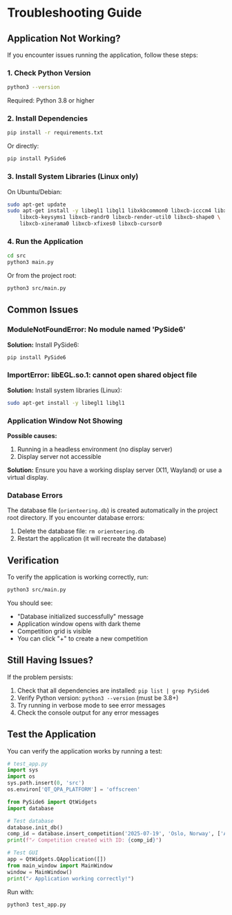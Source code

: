 # Troubleshooting Guide

## Application Not Working?

If you encounter issues running the application, follow these steps:

### 1. Check Python Version

```bash
python3 --version
```

Required: Python 3.8 or higher

### 2. Install Dependencies

```bash
pip install -r requirements.txt
```

Or directly:

```bash
pip install PySide6
```

### 3. Install System Libraries (Linux only)

On Ubuntu/Debian:

```bash
sudo apt-get update
sudo apt-get install -y libegl1 libgl1 libxkbcommon0 libxcb-icccm4 libxcb-image0 \
    libxcb-keysyms1 libxcb-randr0 libxcb-render-util0 libxcb-shape0 \
    libxcb-xinerama0 libxcb-xfixes0 libxcb-cursor0
```

### 4. Run the Application

```bash
cd src
python3 main.py
```

Or from the project root:

```bash
python3 src/main.py
```

## Common Issues

### ModuleNotFoundError: No module named 'PySide6'

**Solution:** Install PySide6:
```bash
pip install PySide6
```

### ImportError: libEGL.so.1: cannot open shared object file

**Solution:** Install system libraries (Linux):
```bash
sudo apt-get install -y libegl1 libgl1
```

### Application Window Not Showing

**Possible causes:**
1. Running in a headless environment (no display server)
2. Display server not accessible

**Solution:** Ensure you have a working display server (X11, Wayland) or use a virtual display.

### Database Errors

The database file (`orienteering.db`) is created automatically in the project root directory. If you encounter database errors:

1. Delete the database file: `rm orienteering.db`
2. Restart the application (it will recreate the database)

## Verification

To verify the application is working correctly, run:

```bash
python3 src/main.py
```

You should see:
- "Database initialized successfully" message
- Application window opens with dark theme
- Competition grid is visible
- You can click "+" to create a new competition

## Still Having Issues?

If the problem persists:

1. Check that all dependencies are installed: `pip list | grep PySide6`
2. Verify Python version: `python3 --version` (must be 3.8+)
3. Try running in verbose mode to see error messages
4. Check the console output for any error messages

## Test the Application

You can verify the application works by running a test:

```python
# test_app.py
import sys
import os
sys.path.insert(0, 'src')
os.environ['QT_QPA_PLATFORM'] = 'offscreen'

from PySide6 import QtWidgets
import database

# Test database
database.init_db()
comp_id = database.insert_competition('2025-07-19', 'Oslo, Norway', ['A', 'B'], {'A': 45, 'B': 60})
print(f"✓ Competition created with ID: {comp_id}")

# Test GUI
app = QtWidgets.QApplication([])
from main_window import MainWindow
window = MainWindow()
print("✓ Application working correctly!")
```

Run with:
```bash
python3 test_app.py
```
